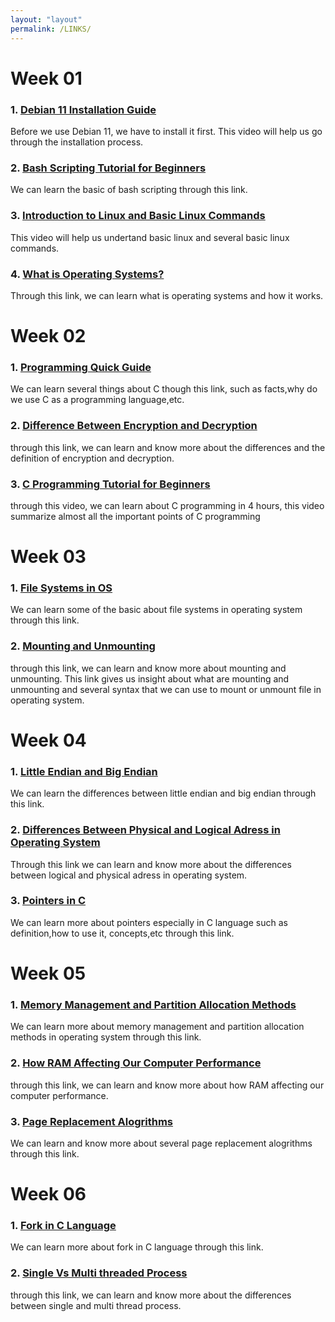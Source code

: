 ```yaml
---
layout: "layout"
permalink: /LINKS/
---
```

# **Week 01**

### 1. [Debian 11 Installation Guide](https://www.youtube.com/watch?v=P4J_99cS7Bg&ab_channel=AverageLinuxUser)
Before we use Debian 11, we have to install it first. This video will help us go through the installation process.
### 2. [Bash Scripting Tutorial for Beginners](https://linuxconfig.org/bash-scripting-tutorial-for-beginners)
We can learn the basic of bash scripting through this link.
### 3. [Introduction to Linux and Basic Linux Commands](https://www.youtube.com/watch?v=IVquJh3DXUA&ab_channel=sakitech)
This video will help us undertand basic linux and several basic linux commands.
### 4. [What is Operating Systems?](https://edu.gcfglobal.org/en/computerbasics/understanding-operating-systems/1/)
Through this link, we can learn what is operating systems and how it works.

# **Week 02**

### 1. [Programming Quick Guide](https://www.tutorialspoint.com/cprogramming/c_quick_guide.htm)
We can learn several things about C though this link, such as facts,why do we use C as a programming language,etc. 
### 2. [Difference Between Encryption and Decryption](https://www.guru99.com/difference-encryption-decryption.html)
through this link, we can learn and know more about the differences and the definition of encryption and decryption.
### 3. [C Programming Tutorial for Beginners](https://www.guru99.com/difference-encryption-decryption.html)
through this video, we can learn about C programming in 4 hours, this video summarize almost all the important points of C programming

# **Week 03**
### 1. [File Systems in OS](https://www.geeksforgeeks.org/file-systems-in-operating-system/)
We can learn some of the basic about file systems in operating system through this link.
### 2. [Mounting and Unmounting](https://www.computerhope.com/unix/umount.htm)
through this link, we can learn and know more about mounting and unmounting. This link gives us insight about what are mounting and unmounting and several syntax that we can use to mount or unmount file in operating system. 

# **Week 04**
### 1. [Little Endian and Big Endian](https://www.geeksforgeeks.org/little-and-big-endian-mystery/)
We can learn the differences between little endian and big endian through this link.
### 2. [Differences Between Physical and Logical Adress in Operating System ](http://www.meerutcollege.org/mcm_admin/upload/1587052623.pdf)
Through this link we can learn and know more about the differences between logical and physical adress in operating system.
### 3. [Pointers in C](https://www.tutorialspoint.com/cprogramming/c_pointers.htm)
We can learn more about pointers especially in C language such as definition,how to use it, concepts,etc through this link.

# **Week 05**
### 1. [Memory Management and Partition Allocation Methods](https://www.geeksforgeeks.org/partition-allocation-methods-in-memory-management/)
We can learn more about memory management and partition allocation methods in operating system through this link.
### 2. [How RAM Affecting Our Computer Performance ](https://www.dell.com/support/kbdoc/en-id/000129805/how-random-access-memory-ram-affects-performance)
through this link, we can learn and know more about how RAM affecting our computer performance.
### 3. [Page Replacement Alogrithms](https://www.geeksforgeeks.org/page-replacement-algorithms-in-operating-systems/)
We can learn and know more about several page replacement alogrithms through this link.

# **Week 06**
### 1. [Fork in C Language](https://www.geeksforgeeks.org/fork-system-call/)
We can learn more about fork in C language through this link.
### 2. [Single Vs Multi threaded Process](https://samknows.one/hc/en-gb/articles/115003164305-What-is-the-difference-between-Single-and-Multi-Thread-)
through this link, we can learn and know more about the differences between single and multi thread process.

